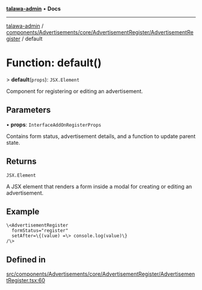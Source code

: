 [**talawa-admin**](../../../../../../README.md) • **Docs**

***

[talawa-admin](../../../../../../modules.md) / [components/Advertisements/core/AdvertisementRegister/AdvertisementRegister](../README.md) / default

# Function: default()

\> **default**(`props`): `JSX.Element`

Component for registering or editing an advertisement.

## Parameters

• **props**: `InterfaceAddOnRegisterProps`

Contains form status, advertisement details, and a function to update parent state.

## Returns

`JSX.Element`

A JSX element that renders a form inside a modal for creating or editing an advertisement.

## Example

```tsx
\<AdvertisementRegister
  formStatus="register"
  setAfter=\{(value) =\> console.log(value)\}
/\>
```

## Defined in

[src/components/Advertisements/core/AdvertisementRegister/AdvertisementRegister.tsx:60](https://github.com/PalisadoesFoundation/talawa-admin/blob/ec91a82db6f7a7a061fbb4ea9639f2bff335faa5/src/components/Advertisements/core/AdvertisementRegister/AdvertisementRegister.tsx#L60)
